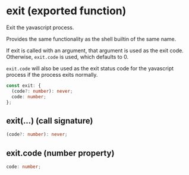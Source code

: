 <!-- INPUT:
/**
 * Exit the yavascript process.
 *
 * Provides the same functionality as the shell builtin of the same name.
 *
 * If exit is called with an argument, that argument is used as the exit code.
 * Otherwise, `exit.code` is used, which defaults to 0.
 *
 * `exit.code` will also be used as the exit status code for the yavascript
 * process if the process exits normally.
 */
export const exit: {
  (code?: number): never;
  code: number;
};

-->
# exit (exported function)

Exit the yavascript process.

Provides the same functionality as the shell builtin of the same name.

If exit is called with an argument, that argument is used as the exit code.
Otherwise, `exit.code` is used, which defaults to 0.

`exit.code` will also be used as the exit status code for the yavascript
process if the process exits normally.

```ts
const exit: {
  (code?: number): never;
  code: number;
};
```

## exit(...) (call signature)

```ts
(code?: number): never;
```

## exit.code (number property)

```ts
code: number;
```

<!-- OUTPUT.frontmatter:
null
-->
<!-- OUTPUT.warnings:
[]
-->
